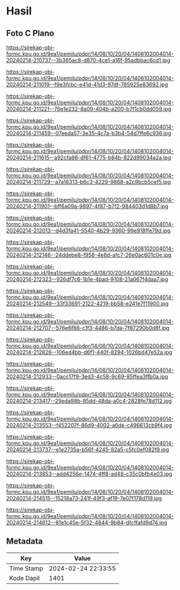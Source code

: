 # Hasil

## Foto C Plano

https://sirekap-obj-formc.kpu.go.id/9ea1/pemilu/pdpr/14/08/10/20/04/1408102004014-20240214-210737--3b365ac8-d870-4ce1-a16f-95adbbac6cd1.jpg

https://sirekap-obj-formc.kpu.go.id/9ea1/pemilu/pdpr/14/08/10/20/04/1408102004014-20240214-211019--f9e3fcbc-e41d-41d3-97df-785925e83692.jpg

https://sirekap-obj-formc.kpu.go.id/9ea1/pemilu/pdpr/14/08/10/20/04/1408102004014-20240214-211221--76e1e232-8a09-404b-a200-b7f1cb0dd059.jpg

https://sirekap-obj-formc.kpu.go.id/9ea1/pemilu/pdpr/14/08/10/20/04/1408102004014-20240214-211459--07eeda57-3e35-4c7a-b3b4-54d7ffe6c936.jpg

https://sirekap-obj-formc.kpu.go.id/9ea1/pemilu/pdpr/14/08/10/20/04/1408102004014-20240214-211615--a92cfa66-df61-4775-b84b-822d99034a2a.jpg

https://sirekap-obj-formc.kpu.go.id/9ea1/pemilu/pdpr/14/08/10/20/04/1408102004014-20240214-211729--a7a16313-b6c3-4229-9868-a2c9bcb5cef5.jpg

https://sirekap-obj-formc.kpu.go.id/9ea1/pemilu/pdpr/14/08/10/20/04/1408102004014-20240214-211901--bff6a09a-9897-4f87-b7f2-984403d1d8b7.jpg

https://sirekap-obj-formc.kpu.go.id/9ea1/pemilu/pdpr/14/08/10/20/04/1408102004014-20240214-212013--d4d3fa41-5540-4b29-9360-99e918ffe79d.jpg

https://sirekap-obj-formc.kpu.go.id/9ea1/pemilu/pdpr/14/08/10/20/04/1408102004014-20240214-212146--24ddebe8-f958-4e8d-afc7-26e0ac601c0e.jpg

https://sirekap-obj-formc.kpu.go.id/9ea1/pemilu/pdpr/14/08/10/20/04/1408102004014-20240214-212323--926df7c6-1b1e-4bad-9108-21a067f4daa7.jpg

https://sirekap-obj-formc.kpu.go.id/9ea1/pemilu/pdpr/14/08/10/20/04/1408102004014-20240214-212549--33f33691-2122-4219-bb58-e241e7f11900.jpg

https://sirekap-obj-formc.kpu.go.id/9ea1/pemilu/pdpr/14/08/10/20/04/1408102004014-20240214-212707--576e6f86-c1f3-4486-b7da-7f87290b0d8f.jpg

https://sirekap-obj-formc.kpu.go.id/9ea1/pemilu/pdpr/14/08/10/20/04/1408102004014-20240214-212826--106ed4bb-d6f1-440f-8294-1026bd47e52a.jpg

https://sirekap-obj-formc.kpu.go.id/9ea1/pemilu/pdpr/14/08/10/20/04/1408102004014-20240214-212933--0acc17f9-3ed3-4c58-9c69-85ffea3ffb0a.jpg

https://sirekap-obj-formc.kpu.go.id/9ea1/pemilu/pdpr/14/08/10/20/04/1408102004014-20240214-213417--29eda98b-85dd-48da-a0c4-2828fe78d112.jpg

https://sirekap-obj-formc.kpu.go.id/9ea1/pemilu/pdpr/14/08/10/20/04/1408102004014-20240214-213553--f452207f-86d9-4002-a6de-c496613cb9f4.jpg

https://sirekap-obj-formc.kpu.go.id/9ea1/pemilu/pdpr/14/08/10/20/04/1408102004014-20240214-213737--e1e2735a-b56f-4245-82a5-c5fc0ef082f9.jpg

https://sirekap-obj-formc.kpu.go.id/9ea1/pemilu/pdpr/14/08/10/20/04/1408102004014-20240214-213853--add4256e-1474-4ff8-ad48-c35c0bfb4e03.jpg

https://sirekap-obj-formc.kpu.go.id/9ea1/pemilu/pdpr/14/08/10/20/04/1408102004014-20240214-214515--15218a73-241f-49f3-af19-7e07f178d119.jpg

https://sirekap-obj-formc.kpu.go.id/9ea1/pemilu/pdpr/14/08/10/20/04/1408102004014-20240214-214612--81e1c45e-5f32-4844-9b84-dfcffafd9d74.jpg


## Metadata

| Key        | Value               |
| ---------- | ------------------- |
| Time Stamp | 2024-02-24 22:33:55 |
| Kode Dapil | 1401                |



